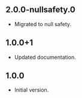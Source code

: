 ## 2.0.0-nullsafety.0

- Migrated to null safety.

## 1.0.0+1

- Updated documentation.

## 1.0.0

- Initial version.
